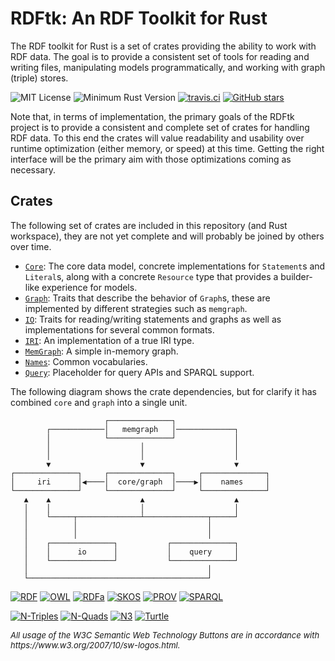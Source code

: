 # RDFtk: An RDF Toolkit for Rust

The RDF toolkit for Rust is a set of crates providing the ability to work with RDF data. The goal is to provide a 
consistent set of tools for reading and writing files, manipulating models programmatically, and working with graph
(triple) stores.

![MIT License](https://img.shields.io/badge/license-mit-118811.svg)
![Minimum Rust Version](https://img.shields.io/badge/Min%20Rust-1.40-green.svg)
[![travis.ci](https://travis-ci.org/johnstonskj/rust-rdftk.svg?branch=master)](https://travis-ci.org/johnstonskj/rust-rdftk)
[![GitHub stars](https://img.shields.io/github/stars/johnstonskj/rust-rdftk.svg)](https://github.com/johnstonskj/rust-rdftk/stargazers)

Note that, in terms of implementation, the primary goals of the RDFtk project is to provide a consistent and complete
set of crates for handling RDF data. To this end the crates will value readability and usability over runtime
optimization (either memory, or speed) at this time. Getting the right interface will be the primary aim with those
optimizations coming as necessary.

## Crates

The following set of crates are included in this repository (and Rust workspace), they are not yet complete and will 
probably be joined by others over time.

* [`Core`](./rdftk_core): The core data model, concrete implementations for `Statement`s and `Literal`s, along with a concrete
  `Resource` type that provides a builder-like experience for models. 
* [`Graph`](./rdftk_graph): Traits that describe the behavior of `Graph`s, these are implemented by different strategies such as `memgraph`.
* [`IO`](./rdftk_io): Traits for reading/writing statements and graphs as well as implementations for several common formats.
* [`IRI`](./rdftk_iri): An implementation of a true IRI type.
* [`MemGraph`](./rdftk_memgraph): A simple in-memory graph.
* [`Names`](./rdftk_names): Common vocabularies.
* [`Query`](./rdftk_query): Placeholder for query APIs and SPARQL support.

The following diagram shows the crate dependencies, but for clarify it has combined `core` and `graph` into a single 
unit.

```text
                     ┌──────────────┐
        ┌────────────│   memgraph   │─────────────┐
        │            └──────────────┘             │
        │                    │                    │
        │                    │                    │
        ▼                    ▼                    ▼
┌──────────────┐     ┌──────────────┐     ┌──────────────┐
│     iri      │◀────│  core/graph  │────▶│    names     │
└──────────────┘     └──────────────┘     └──────────────┘
   ▲    ▲                    ▲                    ▲
   │    │                    │                    │
   │    └─────┬──────────────┴──────────────┬─────┘
   │          │                             │
   │          │                             │
   │    ┌──────────────┐           ┌──────────────┐
   │    │      io      │           │    query     │
   │    └──────────────┘           └──────────────┘
   │                                        │
   └────────────────────────────────────────┘
```

[![RDF](https://www.w3.org/Icons/SW/Buttons/sw-rdf-blue.png)](http://www.w3.org/2001/sw/wiki/RDF)
[![OWL](https://www.w3.org/Icons/SW/Buttons/sw-owl-blue.png)](http://www.w3.org/2001/sw/wiki/OWL)
[![RDFa](https://www.w3.org/Icons/SW/Buttons/sw-rdfa-blue.png)](http://www.w3.org/2001/sw/wiki/RDFa)
[![SKOS](https://www.w3.org/Icons/SW/Buttons/sw-skos-blue.png)](http://www.w3.org/2001/sw/wiki/SKOS)
[![PROV](https://www.w3.org/Icons/SW/Buttons/sw-prov-blue.png)](http://www.w3.org/2001/sw/wiki/PROV)
[![SPARQL](https://www.w3.org/Icons/SW/Buttons/sw-sparql-blue.png)](http://www.w3.org/2001/sw/wiki/SPARQL/)


[![N-Triples](https://img.shields.io/badge/RDF-N--Triples-blue)](https://www.w3.org/TR/n-triples/)
[![N-Quads](https://img.shields.io/badge/RDF-N--Quads-blue)](https://www.w3.org/TR/n-quads/)
[![N3](https://img.shields.io/badge/RDF-N3-blue)](https://www.w3.org/TeamSubmission/n3/)
[![Turtle](https://img.shields.io/badge/RDF-Turtle-blue)](https://www.w3.org/TR/turtle/)

<div style="font-size: small; font-style: italic;">
All usage of the W3C Semantic Web Technology Buttons are in accordance with https://www.w3.org/2007/10/sw-logos.html.
</div>